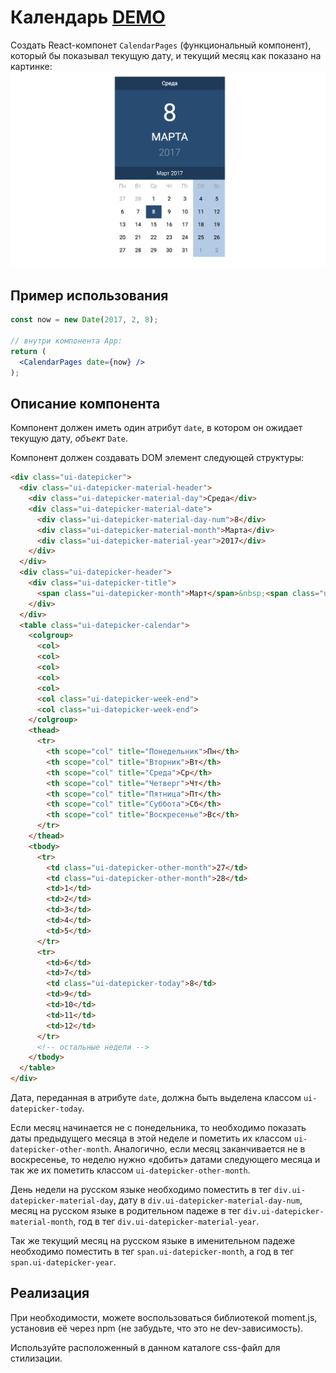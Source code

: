 Календарь [DEMO](https://alexplus77.github.io/calendar-react/)
===

Создать React-компонет `CalendarPages` (функциональный компонент), который бы показывал текущую дату,
и текущий месяц как показано на картинке:
![Внешний вид компонента](src/assets/preview.png)

## Пример использования

```jsx
const now = new Date(2017, 2, 8);

// внутри компонента App:
return (
  <CalendarPages date={now} />
);
```

## Описание компонента

Компонент должен иметь один атрибут `date`, в котором он ожидает текущую дату, _объект_ `Date`.

Компонент должен создавать DOM элемент следующей структуры:
```html
<div class="ui-datepicker">
  <div class="ui-datepicker-material-header">
    <div class="ui-datepicker-material-day">Среда</div>
    <div class="ui-datepicker-material-date">
      <div class="ui-datepicker-material-day-num">8</div>
      <div class="ui-datepicker-material-month">Марта</div>
      <div class="ui-datepicker-material-year">2017</div>
    </div>
  </div>
  <div class="ui-datepicker-header">
    <div class="ui-datepicker-title">
      <span class="ui-datepicker-month">Март</span>&nbsp;<span class="ui-datepicker-year">2017</span>
    </div>
  </div>
  <table class="ui-datepicker-calendar">
    <colgroup>
      <col>
      <col>
      <col>
      <col>
      <col>
      <col class="ui-datepicker-week-end">
      <col class="ui-datepicker-week-end">
    </colgroup>
    <thead>
      <tr>
        <th scope="col" title="Понедельник">Пн</th>
        <th scope="col" title="Вторник">Вт</th>
        <th scope="col" title="Среда">Ср</th>
        <th scope="col" title="Четверг">Чт</th>
        <th scope="col" title="Пятница">Пт</th>
        <th scope="col" title="Суббота">Сб</th>
        <th scope="col" title="Воскресенье">Вс</th>
      </tr>
    </thead>
    <tbody>
      <tr>
        <td class="ui-datepicker-other-month">27</td>
        <td class="ui-datepicker-other-month">28</td>
        <td>1</td>
        <td>2</td>
        <td>3</td>
        <td>4</td>
        <td>5</td>
      </tr>
      <tr>
        <td>6</td>
        <td>7</td>
        <td class="ui-datepicker-today">8</td>
        <td>9</td>
        <td>10</td>
        <td>11</td>
        <td>12</td>
      </tr>
      <!-- остальные недели -->
    </tbody>
  </table>
</div>
```

Дата, переданная в атрибуте `date`, должна быть выделена классом `ui-datepicker-today`.

Если месяц начинается не с понедельника, то необходимо показать даты предыдущего месяца в этой неделе и пометить их классом `ui-datepicker-other-month`. Аналогично, если месяц заканчивается не в воскресенье, то неделю нужно «добить» датами следующего месяца и так же их пометить классом `ui-datepicker-other-month`.

День недели на русском языке необходимо поместить в тег `div.ui-datepicker-material-day`, дату в `div.ui-datepicker-material-day-num`, месяц на русском языке в родительном падеже в тег `div.ui-datepicker-material-month`, год в тег `div.ui-datepicker-material-year`.

Так же текущий месяц на русском языке в именительном падеже необходимо поместить в тег `span.ui-datepicker-month`, а год в тег `span.ui-datepicker-year`.

## Реализация

При необходимости, можете воспользоваться библиотекой moment.js, установив её через npm (не забудьте, что это не dev-зависимость).

Используйте расположенный в данном каталоге css-файл для стилизации.